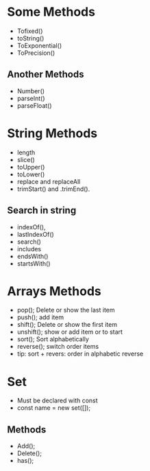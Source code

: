# Some Methods

- Tofixed()
- toString()
- ToExponential()
- ToPrecision()

## Another Methods

- Number()
- parseInt()
- parseFloat()

# String Methods

- length
- slice()
- toUpper()
- toLower()
- replace and replaceAll
- trimStart() and .trimEnd().

## Search in string

- indexOf(),
- lastIndexOf()
- search()
- includes
- endsWith()
- startsWith()

# Arrays Methods

- pop(); Delete or show the last item
- push(); add item
- shift(); Delete or show the first item
- unshift(); show or add item or to start
- sort(); Sort alphabetically
- reverse(); switch order items
- tip: sort + revers: order in alphabetic reverse

# Set

- Must be declared with const
- const name = new set([]);

## Methods

- Add();
- Delete();
- has();
